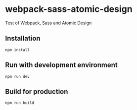 # webpack-sass-atomic-design
Test of Webpack, Sass and Atomic Design


## Installation

```
npm install
```

## Run with development environment

```
npm run dev
```

## Build for production
```
npm run build
```
